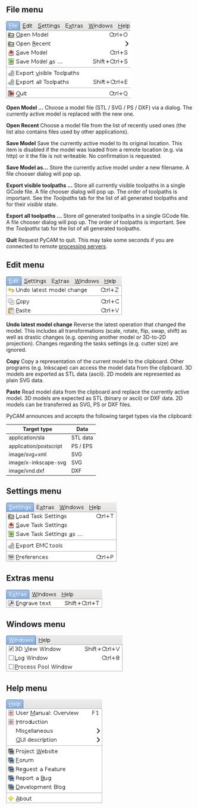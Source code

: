 File menu
---------

![Screenshot of the File Menu](img/menu-file.png)

**Open Model ...**   Choose a model file (STL / SVG / PS / DXF) via a dialog. The currently active model is replaced with the new one.

**Open Recent**   Choose a model file from the list of recently used ones (the list also contains files used by other applications).

**Save Model**   Save the currently active model to its original location. This item is disabled if the model was loaded from a remote location (e.g. via http) or it the file is not writeable. No confirmation is requested.

**Save Model as...**   Store the currently active model under a new filename. A file chooser dialog will pop up.

**Export visible toolpaths ...**   Store all currently visible toolpaths in a single GCode file. A file chooser dialog will pop up. The order of toolpaths is important. See the <em>Toolpaths</em> tab for the list of all generated toolpaths and for their <em>visible</em> state.

**Export all toolpaths ...**   Store _all_ generated toolpaths in a single GCode file. A file chooser dialog will pop up. The order of toolpaths is important. See the <em>Toolpaths</em> tab for the list of all generated toolpaths.

**Quit**   Request PyCAM to quit. This may take some seconds if you are connected to remote [processing servers](server-mode.md).

Edit menu
---------

![Screenshot of the Edit Menu](img/menu-edit.png)

**Undo latest model change** Reverse the latest operation that changed the model. This includes all transformations (scale, rotate, flip, swap, shift) as well as drastic changes (e.g. opening another model or 3D-to-2D projection). Changes regarding the tasks settings (e.g. cutter size) are ignored.

**Copy** Copy a representation of the current model to the clipboard. Other programs (e.g. Inkscape) can access the model data from the clipboard. 3D models are exported as STL data (ascii). 2D models are represented as plain SVG data.

**Paste** Read model data from the clipboard and replace the currently active model. 3D models are expected as STL (binary or ascii) or DXF data. 2D models can be transferred as SVG, PS or DXF files.

PyCAM announces and accepts the following target types via the
clipboard:

  Target type              | Data
  ------------------------ | ----------
  application/sla          | STL data
  application/postscript   | PS / EPS
  image/svg+xml            | SVG
  image/x-inkscape-svg     | SVG
  image/vnd.dxf            | DXF

Settings menu
-------------

![Screenshot of the Settings Menu](img/menu-settings.png)

Extras menu
-----------

![Screenshot of the Extras Menu](img/menu-extras.png)

Windows menu
------------

![Screenshot of the Windows Menu](img/menu-windows.png)

Help menu
---------

![Screenshot of the Help Menu](img/menu-help.png)
